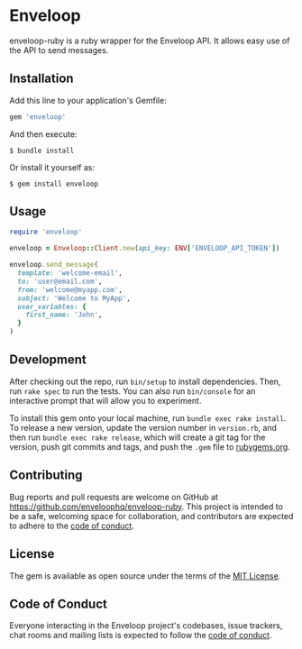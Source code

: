 # Enveloop

enveloop-ruby is a ruby wrapper for the Enveloop API. It allows easy use of the API to send messages.

## Installation

Add this line to your application's Gemfile:

```ruby
gem 'enveloop'
```

And then execute:

    $ bundle install

Or install it yourself as:

    $ gem install enveloop

## Usage

```ruby
require 'enveloop'

enveloop = Enveloop::Client.new(api_key: ENV['ENVELOOP_API_TOKEN'])

enveloop.send_message(
  template: 'welcome-email',
  to: 'user@email.com',
  from: 'welcome@myapp.com',
  subject: 'Welcome to MyApp',
  user_variables: {
    first_name: 'John',
  }
)
```

## Development

After checking out the repo, run `bin/setup` to install dependencies. Then, run `rake spec` to run the tests. You can also run `bin/console` for an interactive prompt that will allow you to experiment.

To install this gem onto your local machine, run `bundle exec rake install`. To release a new version, update the version number in `version.rb`, and then run `bundle exec rake release`, which will create a git tag for the version, push git commits and tags, and push the `.gem` file to [rubygems.org](https://rubygems.org).

## Contributing

Bug reports and pull requests are welcome on GitHub at https://github.com/enveloophq/enveloop-ruby. This project is intended to be a safe, welcoming space for collaboration, and contributors are expected to adhere to the [code of conduct](https://github.com/enveloophq/enveloop-ruby/blob/master/CODE_OF_CONDUCT.md).


## License

The gem is available as open source under the terms of the [MIT License](https://opensource.org/licenses/MIT).

## Code of Conduct

Everyone interacting in the Enveloop project's codebases, issue trackers, chat rooms and mailing lists is expected to follow the [code of conduct](https://github.com/enveloophq/enveloop-ruby/blob/master/CODE_OF_CONDUCT.md).
